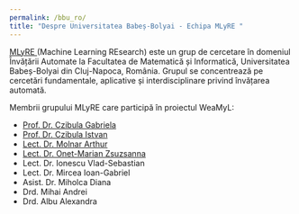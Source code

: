 ```yaml
---
permalink: /bbu_ro/
title: "Despre Universitatea Babeș-Bolyai - Echipa MLyRE "
---
```


<a href="http://www.cs.ubbcluj.ro/ml/">MLyRE </a> (Machine Learning REsearch) este un grup de cercetare în domeniul Învățării Automate la Facultatea de Matematică și Informatică, Universitatea Babeș-Bolyai din Cluj-Napoca, România. Grupul se concentrează pe cercetări fundamentale, aplicative și interdisciplinare privind învățarea automată.

Membrii grupului MLyRE care participă în proiectul WeaMyL:

* <a href= "http://www.cs.ubbcluj.ro/~gabis/"> Prof. Dr. Czibula Gabriela </a>
* <a href= "http://www.cs.ubbcluj.ro/~istvanc/"> Prof. Dr. Czibula Istvan </a>
* <a href= "https://arthur486.wordpress.com/"> Lect. Dr. Molnar Arthur </a>
* <a href= "http://www.cs.ubbcluj.ro/~marianzsu/"> Lect. Dr. Onet-Marian Zsuzsanna </a>
* Lect. Dr. Ionescu Vlad-Sebastian
* Lect. Dr. Mircea Ioan-Gabriel
* Asist. Dr. Miholca Diana
* Drd. Mihai Andrei
* Drd. Albu Alexandra
